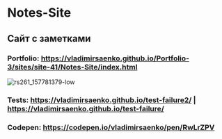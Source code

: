 # Notes-Site

## Сайт с заметками

### Portfolio: https://vladimirsaenko.github.io/Portfolio-3/sites/site-41/Notes-Site/index.html

![rs261_157781379-low](https://user-images.githubusercontent.com/56477695/147698309-2cf6e53c-6a12-4e01-832f-aace4a423f78.jpg)

### Tests: https://vladimirsaenko.github.io/test-failure2/ | https://vladimirsaenko.github.io/test-failure/

### Codepen: https://codepen.io/vladimirsaenko/pen/RwLrZPV
